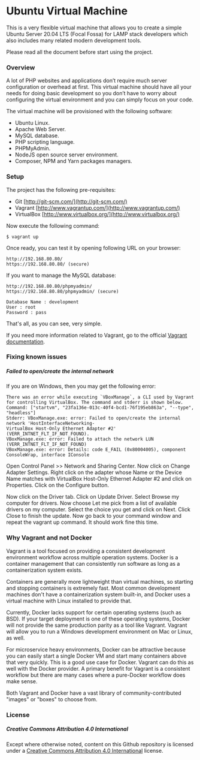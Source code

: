 # Ubuntu Virtual Machine #

This is a very flexible virtual machine that allows you to create a simple Ubuntu Server 20.04 LTS (Focal Fossa) for LAMP stack developers which also includes many related modern development tools.

Please read all the document before start using the project.

### Overview ###

A lot of PHP websites and applications don’t require much server configuration or overhead at first. This virtual machine should have all your needs for doing basic development so you don’t have to worry about configuring the virtual environment and you can simply focus on your code.

The virtual machine will be provisioned with the following software:

* Ubuntu Linux.
* Apache Web Server.
* MySQL database.
* PHP scripting language.
* PHPMyAdmin.
* NodeJS open source server environment.
* Composer, NPM and Yarn packages managers.

### Setup ###

The project has the following pre-requisites:

* Git [http://git-scm.com/](http://git-scm.com/)
* Vagrant [http://www.vagrantup.com/](http://www.vagrantup.com/)
* VirtualBox [http://www.virtualbox.org/](http://www.virtualbox.org/)

Now execute the following command:
```
$ vagrant up
```

Once ready, you can test it by opening following URL on your browser:
```
http://192.168.80.80/
https://192.168.80.80/ (secure)
```

If you want to manage the MySQL database:
```
http://192.168.80.80/phpmyadmin/
https://192.168.80.80/phpmyadmin/ (secure)

Database Name : development
User : root
Password : pass
```

That's all, as you can see, very simple.

If you need more information related to Vagrant, go to the official [Vagrant documentation](https://www.vagrantup.com/docs/).

### Fixing known issues ###

##### Failed to open/create the internal network #####

If you are on Windows, then you may get the following error:
```
There was an error while executing `VBoxManage`, a CLI used by Vagrant
for controlling VirtualBox. The command and stderr is shown below.
Command: ["startvm", "23fa136e-013c-40f4-bcd1-76f195eb863a", "--type", "headless"]
Stderr: VBoxManage.exe: error: Failed to open/create the internal network 'HostInterfaceNetworking-
VirtualBox Host-Only Ethernet Adapter #2' (VERR_INTNET_FLT_IF_NOT_FOUND).
VBoxManage.exe: error: Failed to attach the network LUN (VERR_INTNET_FLT_IF_NOT_FOUND)
VBoxManage.exe: error: Details: code E_FAIL (0x80004005), component ConsoleWrap, interface IConsole
```
Open Control Panel >> Network and Sharing Center. Now click on Change Adapter Settings. Right click on the adapter whose Name or the Device Name matches with VirtualBox Host-Only Ethernet Adapter #2 and click on Properties. Click on the Configure button.

Now click on the Driver tab. Click on Update Driver. Select Browse my computer for drivers. Now choose Let me pick from a list of available drivers on my computer. Select the choice you get and click on Next. Click Close to finish the update. Now go back to your command window and repeat the vagrant up command. It should work fine this time.

### Why Vagrant and not Docker ###

Vagrant is a tool focused on providing a consistent development environment workflow across multiple operation systems. Docker is a container management that can consistently run software as long as a containerization system exists.

Containers are generally more lightweight than virtual machines, so starting and stopping containers is extremely fast. Most common development machines don't have a containerization system built-in, and Docker uses a virtual machine with Linux installed to provide that.

Currently, Docker lacks support for certain operating systems (such as BSD). If your target deployment is one of these operating systems, Docker will not provide the same production parity as a tool like Vagrant. Vagrant will allow you to run a Windows development environment on Mac or Linux, as well.

For microservice heavy environments, Docker can be attractive because you can easily start a single Docker VM and start many containers above that very quickly. This is a good use case for Docker. Vagrant can do this as well with the Docker provider. A primary benefit for Vagrant is a consistent workflow but there are many cases where a pure-Docker workflow does make sense.

Both Vagrant and Docker have a vast library of community-contributed "images" or "boxes" to choose from.

### License ###

##### Creative Commons Attribution 4.0 International #####

Except where otherwise noted, content on this Github repository is licensed under a [Creative Commons Attribution 4.0 International](https://creativecommons.org/licenses/by/4.0/) license.
